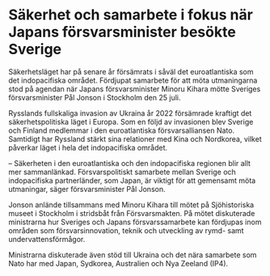 # Säkerhet och samarbete i fokus när Japans försvarsminister besökte Sverige

Säkerhetsläget har på senare år försämrats i såväl det euroatlantiska som det indopacifiska området. Fördjupat samarbete för att möta utmaningarna stod på agendan när Japans försvarsminister Minoru Kihara mötte Sveriges försvarsminister Pål Jonson i Stockholm den 25 juli.

Rysslands fullskaliga invasion av Ukraina år 2022 försämrade kraftigt det säkerhetspolitiska läget i Europa. Som en följd av invasionen blev Sverige och Finland medlemmar i den euroatlantiska försvarsalliansen Nato. Samtidigt har Ryssland stärkt sina relationer med Kina och Nordkorea, vilket påverkar läget i hela det indopacifiska området.

– Säkerheten i den euroatlantiska och den indopacifiska regionen blir allt mer sammanlänkad. Försvarspolitiskt samarbete mellan Sverige och indopacifiska partnerländer, som Japan, är viktigt för att gemensamt möta utmaningar, säger försvarsminister Pål Jonson.

Jonson anlände tillsammans med Minoru Kihara till mötet på Sjöhistoriska museet i Stockholm i stridsbåt från Försvarsmakten. På mötet diskuterade ministrarna hur Sveriges och Japans försvarssamarbete kan fördjupas inom områden som försvarsinnovation, teknik och utveckling av rymd- samt undervattensförmågor.

Ministrarna diskuterade även stöd till Ukraina och det nära samarbete som Nato har med Japan, Sydkorea, Australien och Nya Zeeland (IP4).
